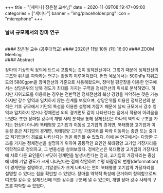 +++
title = "[세미나] 장은철 교수님"
date = 2020-11-09T08:19:47+09:00
categories = ["세미나"]
banner = "img/placeholder.png"
icon = "microphone"
+++
###  날씨 규모에서의 장마 연구
<br>
#### 장은철 교수 (공주대학교)
#### 2020년 11월 10일 (화) 16:00
#### ZOOM Meeting
<br>
#### Abstract

장마의 기상학적 정의에 반드시 포함되는 것이 정체전선이다. 그렇기 때문에 정체전선의 구조와 위치를 파악하는 연구는 활발히 이루어져왔다. 현업 예보에서는 500hPa 지위고도의 5880gpm을 장마전선의 기준으로 사용해왔으며, 장마철 평균장을 이용한 연구에서는 상당온위의 남북 경도가 최대를 가지는 구역을 정체전선의 위치로 분석하였다. 하지만 지위고도를 이용하는 경우는 전반적인 정체전선의 북상 경향을 파악하는 것은 가능하지만 강수 영역과 일치하지 않는 한계를 보였으며, 상당온위를 이용한 정체전선의 분석은 기후 규모에서 기단의 특성을 이용한 설명에 가깝기 때문에 날씨 규모에서 강수 영역과 일치하지 않거나 정체전선 외의 경계면도 같이 나타낸다는 점에서 적용에 어려움을 보였다. 또한 장마철 강수의 개별 사례 분석을 통해 정체전선은 하나의 역학적 구조를 가지는 현상이 아니라 북태평양 고기압과 이동성 고기압의 경계면, 북태평양 고기압과 이동성 종관 저기압의 경계면, 북태평양 고기압 가장자리를 따라 이동하는 종관 또는 중규모 저기압들의 경로로 나타난다는 점을 확인할 수 있었다. 이에 본 연구에서는 다양한 구조를 가지는 정체전선을 설명하기 위하여 공통적인 요인인 북태평양 고기압 가장자리를 역학적으로 정의하고, 그 변동성을 살펴보았다. 정체전선은 북태평양 고기압의 가장자리에 서로 다른 요인들이 부딪혀 경계면을 발생시킨다는 점과, 고기압의 가장자리는 중심에 비해 기압 경도가 크게 나타난다는 점에 착안하여 수평 바람장의 변형(deformation)이 경계면을 설명하고, 기압경도가 크게 나타나는 면이 북태평양 고기압의 가장자리를 설명할 수 있다는 점을 확인할 수 있었다. 장마를 역학적 특성에 근거하여 정의함으로써 여름철 강수 중 정체전선에 의한 강수를 구분해 낼 수 있으며, 개별 장마 강수 사례의 구조를 파악할 수 있었다.
